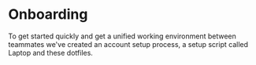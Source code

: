 # Onboarding

To get started quickly and get a unified working environment between teammates we've created an account setup process, a setup script called Laptop and these dotfiles.
